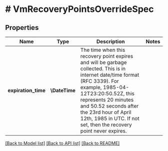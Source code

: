 # # VmRecoveryPointsOverrideSpec

## Properties

Name | Type | Description | Notes
------------ | ------------- | ------------- | -------------
**expiration_time** | **\DateTime** | The time when this recovery point expires and will be garbage collected. This is in internet date/time format (RFC 3339). For example, 1985-04-12T23:20:50.52Z, this represents 20 minutes and 50.52 seconds after the 23rd hour of April 12th, 1985 in UTC. If not set, then the recovery point never expires. |

[[Back to Model list]](../../README.md#models) [[Back to API list]](../../README.md#endpoints) [[Back to README]](../../README.md)
